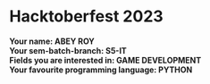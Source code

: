 # Hacktoberfest 2023

**Your name: ABEY ROY**  
**Your sem-batch-branch: S5-IT**  
**Fields you are interested in: GAME DEVELOPMENT**  
**Your favourite programming language: PYTHON**
